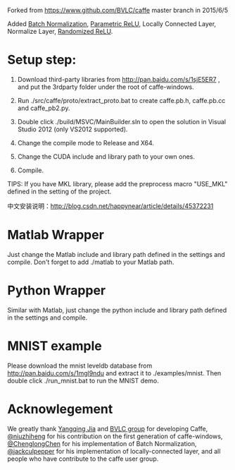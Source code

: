 Forked from https://www.github.com/BVLC/caffe master branch in 2015/6/5

Added [Batch Normalization](http://arxiv.org/abs/1502.03167), [Parametric ReLU](http://arxiv.org/abs/1502.01852), Locally Connected Layer, Normalize Layer, [Randomized ReLU](http://arxiv.org/abs/1505.00853).

Setup step:
======
1. Download third-party libraries from http://pan.baidu.com/s/1sjE5ER7 , and put the 3rdparty folder under the root of caffe-windows.

2. Run ./src/caffe/proto/extract_proto.bat to create caffe.pb.h, caffe.pb.cc and caffe_pb2.py.

3. Double click ./build/MSVC/MainBuilder.sln to open the solution in Visual Studio 2012 (only VS2012 supported).

4. Change the compile mode to Release and X64.

5. Change the CUDA include and library path to your own ones.

6. Compile.

TIPS: If you have MKL library, please add the preprocess macro "USE_MKL" defined in the setting of the project.

中文安装说明：http://blog.csdn.net/happynear/article/details/45372231

Matlab Wrapper
======
Just change the Matlab include and library path defined in the settings and compile.
Don't forget to add ./matlab to your Matlab path.

Python Wrapper
======
Similar with Matlab, just change the python include and library path defined in the settings and compile.

MNIST example
======
Please download the mnist leveldb database from http://pan.baidu.com/s/1mgl9ndu and extract it to ./examples/mnist. Then double click ./run_mnist.bat to run the MNIST demo.

Acknowlegement
======
We greatly thank [Yangqing Jia](https://github.com/Yangqing) and [BVLC group](https://www.github.com/BVLC/caffe) for developing Caffe,
[@niuzhiheng](https://github.com/niuzhiheng) for his contribution on the first generation of caffe-windows,
[@ChenglongChen](https://github.com/ChenglongChen/batch_normalization) for his implementation of Batch Normalization,
[@jackculpepper](https://github.com/jackculpepper/caffe) for his implementation of locally-connected layer,
and all people who have contribute to the caffe user group.

